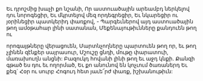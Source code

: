 
Եւ դրոշմից խաչի քո նշանի,
Որ աստուածային արեամբդ ներկելով դու
նորոգեցիր,
Եւ մկրտելով մեզ որդեգրեցիր,
Եւ նկարեցիր ու յօրինեցիր պատկերիդ փառքով, -
Պարգեւներով այդ աստուածային թող
ամօթահար լինի սատանան,
Մեքենայութիւնները քանդուեն թող ու


որոգայթները վերացուեն,
Մարտնչողները պարտուեն թող որ, եւ թող չլինեն
զէնքեր սայրասուր,
Մշուշը ցնդի, մութը փարատուի, մառախուղն
անցնի:
Բազուկդ հովանի լինի թող եւ աջդ կնքի.
Քանզի գթած ես դու եւ ողորմած,
Եւ քո անունով են կոչւում ծառաներդ
Եւ քեզ` Հօր ու սուրբ Հոգուդ հետ յաւե՜րժ փառք,
իշխանութիւն:

